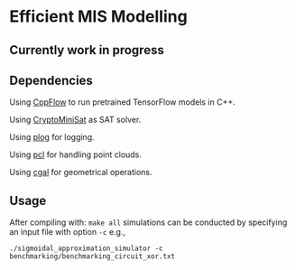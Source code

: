 # Efficient MIS Modelling

## Currently work in progress

## Dependencies

Using [CppFlow](https://github.com/serizba/cppflow) to run pretrained TensorFlow models in C++.

Using [CryptoMiniSat](https://github.com/msoos/cryptominisat) as SAT solver.

Using [plog](https://github.com/SergiusTheBest/plog) for logging.

Using [pcl](https://pointclouds.org/) for handling point clouds.

Using [cgal](https://www.cgal.org/) for geometrical operations.

## Usage
After compiling with: ```make all``` simulations can be conducted by specifying an input file with option ```-c``` e.g.,
```
./sigmoidal_approximation_simulator -c benchmarking/benchmarking_circuit_xor.txt
```